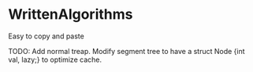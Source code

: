 # WrittenAlgorithms
Easy to copy and paste

TODO:
Add normal treap.
Modify segment tree to have a struct Node {int val, lazy;} to optimize cache.
